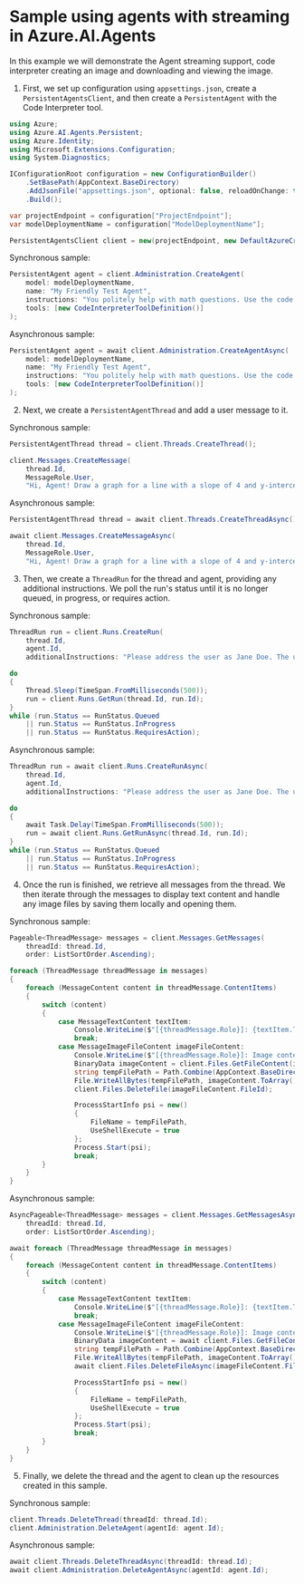 # Sample using agents with streaming in Azure.AI.Agents

In this example we will demonstrate the Agent streaming support, code interpreter creating an image and downloading and viewing the image.

1. First, we set up configuration using `appsettings.json`, create a `PersistentAgentsClient`, and then create a `PersistentAgent` with the Code Interpreter tool.

```C# Snippet:AgentsStreaming_Step1_Common_SetupClientAndConfig
using Azure;
using Azure.AI.Agents.Persistent;
using Azure.Identity;
using Microsoft.Extensions.Configuration;
using System.Diagnostics;

IConfigurationRoot configuration = new ConfigurationBuilder()
    .SetBasePath(AppContext.BaseDirectory)
    .AddJsonFile("appsettings.json", optional: false, reloadOnChange: true)
    .Build();

var projectEndpoint = configuration["ProjectEndpoint"];
var modelDeploymentName = configuration["ModelDeploymentName"];

PersistentAgentsClient client = new(projectEndpoint, new DefaultAzureCredential());
```

Synchronous sample:

```C# Snippet:AgentsStreaming_Step1_Sync_CreateAgent
PersistentAgent agent = client.Administration.CreateAgent(
    model: modelDeploymentName,
    name: "My Friendly Test Agent",
    instructions: "You politely help with math questions. Use the code interpreter tool when asked to visualize numbers.",
    tools: [new CodeInterpreterToolDefinition()]
);
```

Asynchronous sample:

```C# Snippet:AgentsStreaming_Step1_Async_CreateAgent
PersistentAgent agent = await client.Administration.CreateAgentAsync(
    model: modelDeploymentName,
    name: "My Friendly Test Agent",
    instructions: "You politely help with math questions. Use the code interpreter tool when asked to visualize numbers.",
    tools: [new CodeInterpreterToolDefinition()]
);
```

2. Next, we create a `PersistentAgentThread` and add a user message to it.

Synchronous sample:

```C# Snippet:AgentsStreaming_Step2_Sync_CreateThreadAndMessage
PersistentAgentThread thread = client.Threads.CreateThread();

client.Messages.CreateMessage(
    thread.Id,
    MessageRole.User,
    "Hi, Agent! Draw a graph for a line with a slope of 4 and y-intercept of 9.");
```

Asynchronous sample:

```C# Snippet:AgentsStreaming_Step2_Async_CreateThreadAndMessage
PersistentAgentThread thread = await client.Threads.CreateThreadAsync();

await client.Messages.CreateMessageAsync(
    thread.Id,
    MessageRole.User,
    "Hi, Agent! Draw a graph for a line with a slope of 4 and y-intercept of 9.");
```

3. Then, we create a `ThreadRun` for the thread and agent, providing any additional instructions. We poll the run's status until it is no longer queued, in progress, or requires action.

Synchronous sample:

```C# Snippet:AgentsStreaming_Step3_Sync_CreateAndPollRun
ThreadRun run = client.Runs.CreateRun(
    thread.Id,
    agent.Id,
    additionalInstructions: "Please address the user as Jane Doe. The user has a premium account.");

do
{
    Thread.Sleep(TimeSpan.FromMilliseconds(500));
    run = client.Runs.GetRun(thread.Id, run.Id);
}
while (run.Status == RunStatus.Queued
    || run.Status == RunStatus.InProgress
    || run.Status == RunStatus.RequiresAction);
```

Asynchronous sample:

```C# Snippet:AgentsStreaming_Step3_Async_CreateAndPollRun
ThreadRun run = await client.Runs.CreateRunAsync(
    thread.Id,
    agent.Id,
    additionalInstructions: "Please address the user as Jane Doe. The user has a premium account.");

do
{
    await Task.Delay(TimeSpan.FromMilliseconds(500));
    run = await client.Runs.GetRunAsync(thread.Id, run.Id);
}
while (run.Status == RunStatus.Queued
    || run.Status == RunStatus.InProgress
    || run.Status == RunStatus.RequiresAction);
```

4. Once the run is finished, we retrieve all messages from the thread. We then iterate through the messages to display text content and handle any image files by saving them locally and opening them.

Synchronous sample:

```C# Snippet:AgentsStreaming_Step4_Sync_ProcessMessages
Pageable<ThreadMessage> messages = client.Messages.GetMessages(
    threadId: thread.Id,
    order: ListSortOrder.Ascending);

foreach (ThreadMessage threadMessage in messages)
{
    foreach (MessageContent content in threadMessage.ContentItems)
    {
        switch (content)
        {
            case MessageTextContent textItem:
                Console.WriteLine($"[{threadMessage.Role}]: {textItem.Text}");
                break;
            case MessageImageFileContent imageFileContent:
                Console.WriteLine($"[{threadMessage.Role}]: Image content file ID = {imageFileContent.FileId}");
                BinaryData imageContent = client.Files.GetFileContent(imageFileContent.FileId);
                string tempFilePath = Path.Combine(AppContext.BaseDirectory, $"{Guid.NewGuid()}.png");
                File.WriteAllBytes(tempFilePath, imageContent.ToArray());
                client.Files.DeleteFile(imageFileContent.FileId);

                ProcessStartInfo psi = new()
                {
                    FileName = tempFilePath,
                    UseShellExecute = true
                };
                Process.Start(psi);
                break;
        }
    }
}
```

Asynchronous sample:

```C# Snippet:AgentsStreaming_Step4_Async_ProcessMessages
AsyncPageable<ThreadMessage> messages = client.Messages.GetMessagesAsync(
    threadId: thread.Id,
    order: ListSortOrder.Ascending);

await foreach (ThreadMessage threadMessage in messages)
{
    foreach (MessageContent content in threadMessage.ContentItems)
    {
        switch (content)
        {
            case MessageTextContent textItem:
                Console.WriteLine($"[{threadMessage.Role}]: {textItem.Text}");
                break;
            case MessageImageFileContent imageFileContent:
                Console.WriteLine($"[{threadMessage.Role}]: Image content file ID = {imageFileContent.FileId}");
                BinaryData imageContent = await client.Files.GetFileContentAsync(imageFileContent.FileId);
                string tempFilePath = Path.Combine(AppContext.BaseDirectory, $"{Guid.NewGuid()}.png");
                File.WriteAllBytes(tempFilePath, imageContent.ToArray());
                await client.Files.DeleteFileAsync(imageFileContent.FileId);

                ProcessStartInfo psi = new()
                {
                    FileName = tempFilePath,
                    UseShellExecute = true
                };
                Process.Start(psi);
                break;
        }
    }
}
```

5. Finally, we delete the thread and the agent to clean up the resources created in this sample.

Synchronous sample:

```C# Snippet:AgentsStreaming_Step5_Sync_Cleanup
client.Threads.DeleteThread(threadId: thread.Id);
client.Administration.DeleteAgent(agentId: agent.Id);
```

Asynchronous sample:

```C# Snippet:AgentsStreaming_Step5_Async_Cleanup
await client.Threads.DeleteThreadAsync(threadId: thread.Id);
await client.Administration.DeleteAgentAsync(agentId: agent.Id);
```
